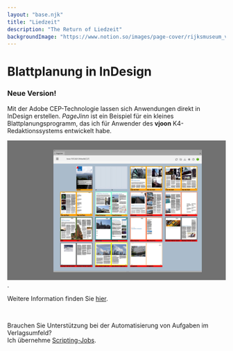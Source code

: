 ```yaml
---
layout: "base.njk"
title: "Liedzeit"
description: "The Return of Liedzeit"
backgroundImage: "https://www.notion.so/images/page-cover/rijksmuseum_vermeer_the_milkmaid.jpg"
---
```


# Blattplanung in InDesign

### Neue Version!

Mit der Adobe CEP-Technologie lassen sich Anwendungen direkt in InDesign erstellen. *PageJinn* ist ein Beispiel für ein kleines Blattplanungsprogramm, das ich für Anwender des **vjoon** K4-Redaktionssystems entwickelt habe.

[<img  src="/assets/img/featured-background.jpg" alt="pagejinnbg">](https://pagejinn.netlify.app/).

Weitere Information finden Sie  [hier](https://pagejinn.netlify.app/).


<br>

Brauchen Sie Unterstützung bei der Automatisierung von Aufgaben im Verlagsumfeld?
<br>
Ich übernehme <a href="/contact">Scripting-Jobs</a>.





